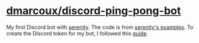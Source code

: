 # <a href="https://github.com/dmarcoux/discord-ping-pong-bot">dmarcoux/discord-ping-pong-bot</a>

My first Discord bot with [serenity](https://github.com/serenity-rs/serenity).
The code is from [serenity's examples](https://github.com/serenity-rs/serenity/tree/7dd01eb95754dcdc71cea8e744e2fedacd3ab9dd/examples/e01_basic_ping_bot).
To create the Discord token for my bot, I followed this [guide](https://www.writebots.com/discord-bot-token/).
